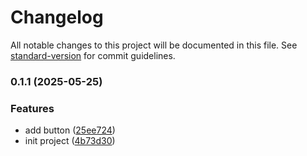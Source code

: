 # Changelog

All notable changes to this project will be documented in this file. See [standard-version](https://github.com/conventional-changelog/standard-version) for commit guidelines.

### 0.1.1 (2025-05-25)


### Features

* add button ([25ee724](https://github.com/ryanf10/conventional-commit/commit/25ee7241931dfbab2ab91d0267bfaed55ddb350e))
* init project ([4b73d30](https://github.com/ryanf10/conventional-commit/commit/4b73d30759a23870d97e0d9b9f89c565f1cae0d7))
